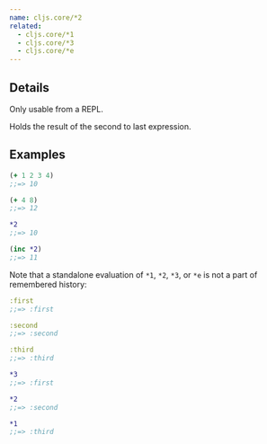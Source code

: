 ```yaml
---
name: cljs.core/*2
related:
  - cljs.core/*1
  - cljs.core/*3
  - cljs.core/*e
---
```


## Details

Only usable from a REPL.

Holds the result of the second to last expression.


## Examples

```clj
(+ 1 2 3 4)
;;=> 10

(+ 4 8)
;;=> 12

*2
;;=> 10

(inc *2)
;;=> 11
```

Note that a standalone evaluation of `*1`, `*2`, `*3`, or `*e` is not a part of
remembered history:

```clj
:first
;;=> :first

:second
;;=> :second

:third
;;=> :third

*3
;;=> :first

*2
;;=> :second

*1
;;=> :third
```